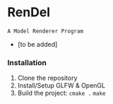 # RenDel

<code>A Model Renderer Program</code>

- [to be added]

### Installation
1. Clone the repository
2. Install/Setup GLFW & OpenGL
3. Build the project:
<code>cmake .</code>
<code>make</code>
